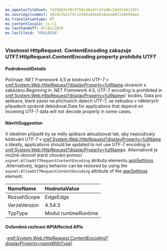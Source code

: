 ```yaml
---
ms.openlocfilehash: 7d3568fef933758c40e47cefa86c24d31d4119fc
ms.sourcegitcommit: e02d17b2cf9c1258dadda4810a5e6072a0089aee
ms.translationtype: MT
ms.contentlocale: cs-CZ
ms.lasthandoff: 07/01/2020
ms.locfileid: "85619918"
---
```

### <a name="httprequestcontentencoding-property-prohibits-utf7"></a><span data-ttu-id="28528-101">Vlastnost HttpRequest. ContentEncoding zakazuje UTF7.</span><span class="sxs-lookup"><span data-stu-id="28528-101">HttpRequest.ContentEncoding property prohibits UTF7</span></span>

#### <a name="details"></a><span data-ttu-id="28528-102">Podrobnosti</span><span class="sxs-lookup"><span data-stu-id="28528-102">Details</span></span>

<span data-ttu-id="28528-103">Počínaje .NET Framework 4,5 je kódování UTF-7 v <xref:System.Web.HttpRequest?displayProperty=fullName> útvarech s zakázáno.</span><span class="sxs-lookup"><span data-stu-id="28528-103">Beginning in .NET Framework 4.5, UTF-7 encoding is prohibited in <xref:System.Web.HttpRequest?displayProperty=fullName>s' bodies.</span></span> <span data-ttu-id="28528-104">Data pro aplikace, které závisí na příchozích datech UTF-7, se nebudou v některých případech správně dekódovat.</span><span class="sxs-lookup"><span data-stu-id="28528-104">Data for applications that depend on incoming UTF-7 data will not decode properly in some cases.</span></span>

#### <a name="suggestion"></a><span data-ttu-id="28528-105">Návrh</span><span class="sxs-lookup"><span data-stu-id="28528-105">Suggestion</span></span>

<span data-ttu-id="28528-106">V ideálním případě by se měly aplikace aktualizovat tak, aby nepoužívaly kódování UTF-7 v <xref:System.Web.HttpRequest?displayProperty=fullName> s.</span><span class="sxs-lookup"><span data-stu-id="28528-106">Ideally, applications should be updated to not use UTF-7 encoding in <xref:System.Web.HttpRequest?displayProperty=fullName>s.</span></span> <span data-ttu-id="28528-107">Alternativně je možné obnovit starší chování pomocí <code>aspnet:AllowUtf7RequestContentEncoding</code> atributu elementu [appSettings](~/docs/framework/configure-apps/file-schema/appsettings/appsettings-element-for-configuration.md) .</span><span class="sxs-lookup"><span data-stu-id="28528-107">Alternatively, legacy behavior can be restored by using the <code>aspnet:AllowUtf7RequestContentEncoding</code> attribute of the [appSettings](~/docs/framework/configure-apps/file-schema/appsettings/appsettings-element-for-configuration.md) element.</span></span>

| <span data-ttu-id="28528-108">Name</span><span class="sxs-lookup"><span data-stu-id="28528-108">Name</span></span>    | <span data-ttu-id="28528-109">Hodnota</span><span class="sxs-lookup"><span data-stu-id="28528-109">Value</span></span>       |
|:--------|:------------|
| <span data-ttu-id="28528-110">Rozsah</span><span class="sxs-lookup"><span data-stu-id="28528-110">Scope</span></span>   |<span data-ttu-id="28528-111">Edge</span><span class="sxs-lookup"><span data-stu-id="28528-111">Edge</span></span>|
|<span data-ttu-id="28528-112">Verze</span><span class="sxs-lookup"><span data-stu-id="28528-112">Version</span></span>|<span data-ttu-id="28528-113">4.5</span><span class="sxs-lookup"><span data-stu-id="28528-113">4.5</span></span>|
|<span data-ttu-id="28528-114">Typ</span><span class="sxs-lookup"><span data-stu-id="28528-114">Type</span></span>|<span data-ttu-id="28528-115">Modul runtime</span><span class="sxs-lookup"><span data-stu-id="28528-115">Runtime</span></span>

#### <a name="affected-apis"></a><span data-ttu-id="28528-116">Ovlivněná rozhraní API</span><span class="sxs-lookup"><span data-stu-id="28528-116">Affected APIs</span></span>

-<xref:System.Web.HttpRequest.ContentEncoding?displayProperty=nameWithType></li></ul>|
